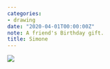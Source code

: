 ```yaml
---
categories:
- drawing
date: "2020-04-01T00:00:00Z"
note: A friend's Birthday gift.
title: Simone
---
```


<img src="/assets/pages/art/images/images/simone.png">

